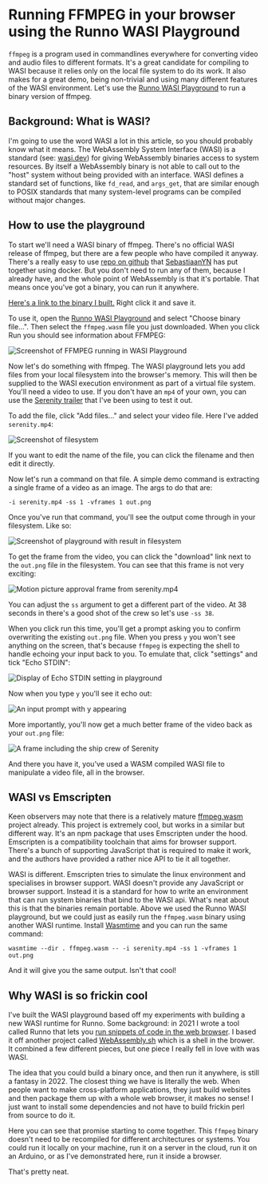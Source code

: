 # Running FFMPEG in your browser using the Runno WASI Playground

`ffmpeg` is a program used in commandlines everywhere for converting video and
audio files to different formats. It's a great candidate for compiling to WASI
because it relies only on the local file system to do its work. It also makes
for a great demo, being non-trivial and using many different features of the
WASI environment. Let's use the [Runno WASI Playground](https://runno.dev/wasi)
to run a binary version of ffmpeg.

## Background: What is WASI?

I'm going to use the word WASI a lot in this article, so you should probably
know what it means. The WebAssembly System Interface (WASI) is a standard
(see: [wasi.dev](https://wasi.dev)) for giving WebAssembly binaries access to
system resources. By itself a WebAssembly binary is not able to call out to the
"host" system without being provided with an interface. WASI defines a standard
set of functions, like <code>fd_read</code>, and <code>args_get</code>, that are
similar enough to POSIX standards that many system-level programs can be
compiled without major changes.

## How to use the playground

To start we'll need a WASI binary of ffmpeg. There's no official WASI release of
ffmpeg, but there are a few people who have compiled it anyway. There's a really
easy to use [repo on github](https://github.com/SebastiaanYN/FFmpeg-WASI) that
[SebastiaanYN](https://sebastiaanyn.me/) has put together using docker. But you
don't need to run any of them, because I already have, and the whole point of
WebAssembly is that it's portable. That means once you've got a binary, you can
run it anywhere.

[Here's a link to the binary I built.](https://assets.runno.dev/ffmpeg/ffmpeg.wasm)
Right click it and save it.

To use it, open the [Runno WASI Playground](https://runno.dev/wasi) and select
"Choose binary file&hellip;". Then select the `ffmpeg.wasm` file you just
downloaded. When you click Run you should see information about FFMPEG:

![Screenshot of FFMPEG running in WASI Playground](/images/playground-ffmpeg-1.png)

Now let's do something with ffmpeg. The WASI playground lets you add files from
your local filesystem into the browser's memory. This will then be supplied to
the WASI execution environment as part of a virtual file system. You'll need a
video to use. If you don't have an `mp4` of your own, you can use the [Serenity
trailer](https://assets.runno.dev/ffmpeg/serenity.mp4) that I've been using to
test it out.

To add the file, click "Add files&hellip;" and select your video file. Here I've
added `serenity.mp4`:

![Screenshot of filesystem](/images/playground-ffmpeg-2.png)

If you want to edit the name of the file, you can click the filename and then
edit it directly.

Now let's run a command on that file. A simple demo command is extracting a
single frame of a video as an image. The args to do that are:

```
-i serenity.mp4 -ss 1 -vframes 1 out.png
```

Once you've run that command, you'll see the output come through in your
filesystem. Like so:

![Screenshot of playground with result in filesystem](/images/playground-ffmpeg-3.png)

To get the frame from the video, you can click the "download" link next to the
`out.png` file in the filesystem. You can see that this frame is not very
exciting:

![Motion picture approval frame from serenity.mp4](/images/playground-ffmpeg-4.png)

You can adjust the `ss` argument to get a different part of the video. At 38
seconds in there's a good shot of the crew so let's use `-ss 38`.

When you click run this time, you'll get a prompt asking you to confirm
overwriting the existing `out.png` file. When you press `y` you won't see
anything on the screen, that's because `ffmpeg` is expecting the shell to handle
echoing your input back to you. To emulate that, click "settings" and tick
"Echo STDIN":

![Display of Echo STDIN setting in playground](/images/playground-ffmpeg-5.png)

Now when you type `y` you'll see it echo out:

![An input prompt with y appearing](/images/playground-ffmpeg-6.png)

More importantly, you'll now get a much better frame of the video back as your
`out.png` file:

![A frame including the ship crew of Serenity](/images/playground-ffmpeg-7.png)

And there you have it, you've used a WASM compiled WASI file to manipulate a
video file, all in the browser.

## WASI vs Emscripten

Keen observers may note that there is a relatively mature [ffmpeg.wasm](https://github.com/ffmpegwasm/ffmpeg.wasm) project already. This project is extremely cool, but works in a
similar but different way. It's an npm package that uses Emscripten under the
hood. Emscripten is a compatibility toolchain that aims for browser support.
There's a bunch of supporting JavaScript that is required to make it work, and
the authors have provided a rather nice API to tie it all together.

WASI is different. Emscripten tries to simulate the linux environment and
specialises in browser support. WASI doesn't provide any JavaScript or browser
support. Instead it is a standard for how to write an environment that can run
system binaries that bind to the WASI api. What's neat about this is that the
binaries remain portable. Above we used the Runno WASI playground, but we could
just as easily run the `ffmpeg.wasm` binary using another WASI runtime. Install
[Wasmtime](https://wasmtime.dev/) and you can run the same command:

```
wasmtime --dir . ffmpeg.wasm -- -i serenity.mp4 -ss 1 -vframes 1 out.png
```

And it will give you the same output. Isn't that cool!

## Why WASI is so frickin cool

I've built the WASI playground based off my experiments with building a new WASI
runtime for Runno. Some background: in 2021 I wrote a tool called Runno that
lets you [run snippets of code in the web browser](https://dev.to/taybenlor/how-to-embed-runnable-code-samples-using-runno-4f5c). I based it off another
project called [WebAssembly.sh](https://webassembly.sh) which is a shell in the
brower. It combined a few different pieces, but one piece I really fell in love
with was WASI.

The idea that you could build a binary once, and then run it anywhere, is still
a fantasy in 2022. The closest thing we have is literally the web. When people
want to make cross-platform applications, they just build websites and then
package them up with a whole web browser, it makes no sense! I just want to
install some dependencies and not have to build frickin perl from source to do
it.

Here you can see that promise starting to come together. This `ffmpeg` binary
doesn't need to be recompiled for different architectures or systems. You could
run it locally on your machine, run it on a server in the cloud, run it on an
Arduino, or as I've demonstrated here, run it inside a browser.

That's pretty neat.
